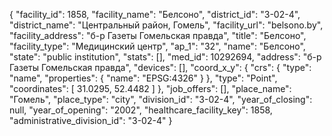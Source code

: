 {
    "facility_id": 1858,
    "facility_name": "Белсоно",
    "district_id": "3-02-4",
    "district_name": "Центральный район, Гомель",
    "facility_url": "belsono.by",
    "facility_address": "б-р Газеты Гомельская правда",
    "title": "Белсоно",
    "facility_type": "Медицинский центр",
    "ap_1": "32",
    "name": "Белсоно",
    "state": "public institution",
    "stats": [],
    "med_id": 10292694,
    "address": "б-р Газеты Гомельская правда",
    "devices": [],
    "coord_x_y": {
        "crs": {
            "type": "name",
            "properties": {
                "name": "EPSG:4326"
            }
        },
        "type": "Point",
        "coordinates": [
            31.0295,
            52.4482
        ]
    },
    "job_offers": [],
    "place_name": "Гомель",
    "place_type": "city",
    "division_id": "3-02-4",
    "year_of_closing": null,
    "year_of_opening": "2002",
    "healthcare_facility_key": 1858,
    "administrative_division_id": "3-02-4"
}